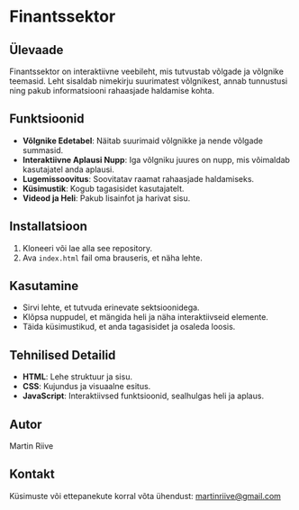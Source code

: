 # Finantssektor

## Ülevaade
Finantssektor on interaktiivne veebileht, mis tutvustab võlgade ja võlgnike teemasid. Leht sisaldab nimekirju suurimatest võlgnikest, annab tunnustusi ning pakub informatsiooni rahaasjade haldamise kohta.

## Funktsioonid
- **Võlgnike Edetabel**: Näitab suurimaid võlgnikke ja nende võlgade summasid.
- **Interaktiivne Aplausi Nupp**: Iga võlgniku juures on nupp, mis võimaldab kasutajatel anda aplausi.
- **Lugemissoovitus**: Soovitatav raamat rahaasjade haldamiseks.
- **Küsimustik**: Kogub tagasisidet kasutajatelt.
- **Videod ja Heli**: Pakub lisainfot ja harivat sisu.

## Installatsioon
1. Kloneeri või lae alla see repository.
2. Ava `index.html` fail oma brauseris, et näha lehte.

## Kasutamine
- Sirvi lehte, et tutvuda erinevate sektsioonidega.
- Klõpsa nuppudel, et mängida heli ja näha interaktiivseid elemente.
- Täida küsimustikud, et anda tagasisidet ja osaleda loosis.

## Tehnilised Detailid
- **HTML**: Lehe struktuur ja sisu.
- **CSS**: Kujundus ja visuaalne esitus.
- **JavaScript**: Interaktiivsed funktsioonid, sealhulgas heli ja aplaus.

## Autor
Martin Riive

## Kontakt
Küsimuste või ettepanekute korral võta ühendust: [martinriive@gmail.com](mailto:martinriive@gmail.com)

